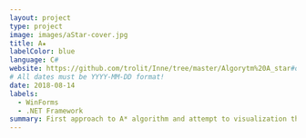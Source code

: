 ```yaml
---
layout: project
type: project
image: images/aStar-cover.jpg
title: A★
labelColor: blue
language: C#
website: https://github.com/trolit/Inne/tree/master/Algorytm%20A_star#o-algorytmie-a
# All dates must be YYYY-MM-DD format!
date: 2018-08-14
labels:
  - WinForms
  - .NET Framework
summary: First approach to A* algorithm and attempt to visualization through WinForms desktop app.
---
```

